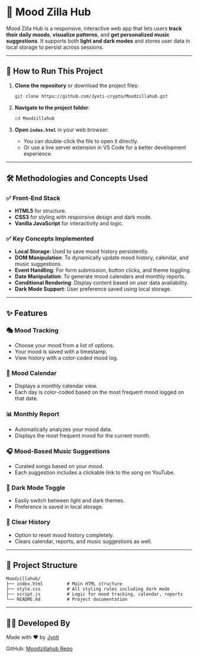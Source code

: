 # 🌈 Mood Zilla Hub

Mood Zilla Hub is a responsive, interactive web app that lets users **track their daily moods**, **visualize patterns**, and **get personalized music suggestions**. It supports both **light and dark modes** and stores user data in local storage to persist across sessions.

---

## 🚀 How to Run This Project

1. **Clone the repository** or download the project files:
   ```bash
   git clone https://github.com/Jyoti-crypto/Moodzillahub.git
   ```

2. **Navigate to the project folder**:
   ```bash
   cd Moodzillahub
   ```

3. **Open `index.html`** in your web browser:
   - You can double-click the file to open it directly.
   - Or use a live server extension in VS Code for a better development experience.

---

## 🛠️ Methodologies and Concepts Used

### ✅ Front-End Stack
- **HTML5** for structure.
- **CSS3** for styling with responsive design and dark mode.
- **Vanilla JavaScript** for interactivity and logic.

### ✅ Key Concepts Implemented
- **Local Storage**: Used to save mood history persistently.
- **DOM Manipulation**: To dynamically update mood history, calendar, and music suggestions.
- **Event Handling**: For form submission, button clicks, and theme toggling.
- **Date Manipulation**: To generate mood calendars and monthly reports.
- **Conditional Rendering**: Display content based on user data availability.
- **Dark Mode Support**: User preference saved using local storage.

---

## ✨ Features

### 🎭 Mood Tracking
- Choose your mood from a list of options.
- Your mood is saved with a timestamp.
- View history with a color-coded mood log.

### 📅 Mood Calendar
- Displays a monthly calendar view.
- Each day is color-coded based on the most frequent mood logged on that date.

### 📊 Monthly Report
- Automatically analyzes your mood data.
- Displays the most frequent mood for the current month.

### 🎧 Mood-Based Music Suggestions
- Curated songs based on your mood.
- Each suggestion includes a clickable link to the song on YouTube.

### 🌙 Dark Mode Toggle
- Easily switch between light and dark themes.
- Preference is saved in local storage.

### 🧹 Clear History
- Option to reset mood history completely.
- Clears calendar, reports, and music suggestions as well.

---

## 📁 Project Structure

```
Moodzillahub/
├── index.html         # Main HTML structure
├── style.css          # All styling rules including dark mode
├── script.js          # Logic for mood tracking, calendar, reports
└── README.md          # Project documentation
```

---

## 🧑‍💻 Developed By

Made with ❤️ by [Jyoti](https://github.com/Jyoti-crypto)

GitHub: [Moodzillahub Repo](https://github.com/Jyoti-crypto/Moodzillahub.git)
